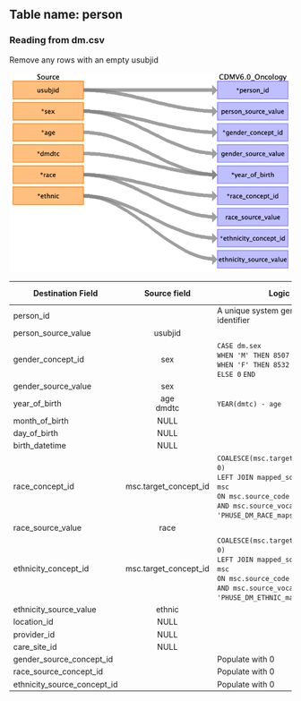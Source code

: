 ## Table name: person

### Reading from dm.csv

Remove any rows with an empty usubjid

![](md_files/image1.png)

| Destination Field | Source field | Logic | Comment field |
| --- | :-: | --- | --- |
| person_id |  | A unique system generated identifier | Auto-increment |
| person_source_value | usubjid |  |  |
| gender_concept_id | sex | `CASE dm.sex` </br> `WHEN 'M' THEN 8507` </br> `WHEN 'F' THEN 8532` </br> `ELSE 0` `END` |  |
| gender_source_value | sex |  |  |
| year_of_birth | age<br>dmdtc | `YEAR(dmtc) - age` <br> |  |
| month_of_birth | NULL |  |  |
| day_of_birth | NULL |  |  |
| birth_datetime | NULL |  |  |
| race_concept_id | msc.target_concept_id | `COALESCE(msc.target_concept_id, 0) ` </br> `LEFT JOIN mapped_source_codes msc` </br> `ON msc.source_code = dm.race` </br> `AND msc.source_vocabulary_id = 'PHUSE_DM_RACE_maps_to'` |  |
| race_source_value | race |  |  |
| ethnicity_concept_id | msc.target_concept_id | `COALESCE(msc.target_concept_id, 0)` </br> `LEFT JOIN mapped_source_codes msc` </br> `ON msc.source_code = dm.ethnic` </br> `AND msc.source_vocabulary_id = 'PHUSE_DM_ETHNIC_maps_to'` |  |
| ethnicity_source_value | ethnic |  |  |
| location_id | NULL |  |  |
| provider_id | NULL |  |  |
| care_site_id | NULL |  |  |
| gender_source_concept_id |  | Populate with 0 |  |
| race_source_concept_id |  | Populate with 0 |  |
| ethnicity_source_concept_id |  | Populate with 0 |  |
